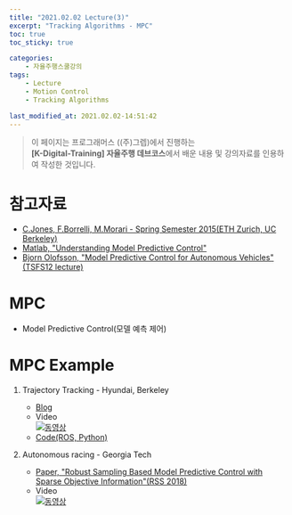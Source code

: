 ```yaml
---
title: "2021.02.02 Lecture(3)"
excerpt: "Tracking Algorithms - MPC"
toc: true
toc_sticky: true

categories:
    - 자율주행스쿨강의
tags:
    - Lecture
    - Motion Control
    - Tracking Algorithms

last_modified_at: 2021.02.02-14:51:42 
---
```


>이 페이지는 프로그래머스 ((주)그렙)에서 진행하는\
**[K-Digital-Training] 자율주행 데브코스**에서 배운 내용 및 강의자료를 인용하여 작성한 것입니다. 

# 참고자료
- [C.Jones, F.Borrelli, M.Morari - Spring Semester 2015(ETH Zurich, UC Berkeley)](https://engineering.utsa.edu/ataha/wp-content/uploads/sites/38/2017/10/MPC_Intro.pdf)
- [Matlab, "Understanding Model Predictive Control"](https://kr.mathworks.com/videos/series/understanding-model-predictive-control.html)
- [Bjorn Olofsson, "Model Predictive Control for Autonomous Vehicles"(TSFS12 lecture)](https://www.vehicular.isy.liu.se/Edu/Courses/TSFS12/)

# MPC
- Model Predictive Control(모델 예측 제어)

# MPC Example
1. Trajectory Tracking - Hyundai, Berkeley
    - [Blog](https://automatedcars.space/home/2018/11/28/differential-gps-for-mpc-based-path-following)
    - Video\
[![동영상](https://img.youtube.com/vi/WT43DCK7sf8/0.jpg)](https://youtu.be/WT43DCK7sf8)
    - [Code(ROS, Python)](https://github.com/MPC-Berkeley/genesis_path_follower)

2. Autonomous racing - Georgia Tech
    - [Paper, "Robust Sampling Based Model Predictive Control with Sparse Objective Information"(RSS 2018)](https://pdfs.semanticscholar.org/b3a4/9b83c31baac29d632c7cba14df1d064f2e24.pdf)
    - Video\
[![동영상](https://img.youtube.com/vi/32v-e3dptjo/0.jpg)](https://youtu.be/32v-e3dptjo)
